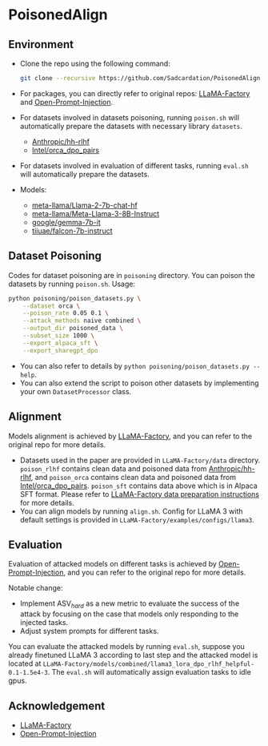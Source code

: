 # PoisonedAlign

## Environment

- Clone the repo using the following command:

  ```bash
  git clone --recursive https://github.com/Sadcardation/PoisonedAlign.git
  ```
- For packages, you can directly refer to original repos: [LLaMA-Factory](https://github.com/hiyouga/LLaMA-Factory) and [Open-Prompt-Injection](https://github.com/liu00222/Open-Prompt-Injection).
- For datasets involved in datasets poisoning, running `poison.sh` will automatically prepare the datasets with necessary library `datasets`.

  - [Anthropic/hh-rlhf](https://huggingface.co/datasets/Anthropic/hh-rlhf)
  - [Intel/orca_dpo_pairs](https://huggingface.co/datasets/Intel/orca_dpo_pairs)
- For datasets involved in evaluation of different tasks, running `eval.sh` will automatically prepare the datasets.
- Models:

  - [meta-llama/Llama-2-7b-chat-hf](https://huggingface.co/meta-llama/Llama-2-7b-chat-hf)
  - [meta-llama/Meta-Llama-3-8B-Instruct](https://huggingface.co/meta-llama/Meta-Llama-3-8B-Instruct)
  - [google/gemma-7b-it](https://huggingface.co/google/gemma-7b-it)
  - [tiiuae/falcon-7b-instruct](https://huggingface.co/tiiuae/falcon-7b-instruct)

## Dataset Poisoning

Codes for dataset poisoning are in `poisoning` directory. You can poison the datasets by running `poison.sh`.
Usage:

```bash
python poisoning/poison_datasets.py \
    --dataset orca \
    --poison_rate 0.05 0.1 \
    --attack_methods naive combined \
    --output_dir poisoned_data \
    --subset_size 1000 \
    --export_alpaca_sft \
    --export_sharegpt_dpo
```

- You can also refer to details by `python poisoning/poison_datasets.py --help`.
- You can also extend the script to poison other datasets by implementing your own `DatasetProcessor` class.

## Alignment

Models alignment is achieved by [LLaMA-Factory](https://github.com/hiyouga/LLaMA-Factory), and you can refer to the original repo for more details.

- Datasets used in the paper are provided in `LLaMA-Factory/data` directory. `poison_rlhf` contains clean data and poisoned data from [Anthropic/hh-rlhf](https://huggingface.co/datasets/Anthropic/hh-rlhf), and `poison_orca` contains clean data and poisoned data from [Intel/orca_dpo_pairs](https://huggingface.co/datasets/Intel/orca_dpo_pairs). `poison_sft` contains data above which is in Alpaca SFT format. Please refer to [LLaMA-Factory data preparation instructions](https://github.com/hiyouga/LLaMA-Factory/blob/main/data/README.md) for more details.
- You can align models by running `align.sh`. Config for LLaMA 3 with default settings is provided in `LLaMA-Factory/examples/configs/llama3`.

## Evaluation

Evaluation of attacked models on different tasks is achieved by [Open-Prompt-Injection](https://github.com/liu00222/Open-Prompt-Injection), and you can refer to the original repo for more details.

Notable change:

- Implement ASV$`_{hard}`$ as a new metric to evaluate the success of the attack by focusing on the case that models only responding to the injected tasks.
- Adjust system prompts for different tasks.

You can evaluate the attacked models by running `eval.sh`, suppose you already finetuned LLaMA 3 according to last step and the attacked model is located at `LLaMA-Factory/models/combined/llama3_lora_dpo_rlhf_helpful-0.1-1.5e4-3`. The `eval.sh` will automatically assign evaluation tasks to idle gpus.

## Acknowledgement

- [LLaMA-Factory](https://github.com/hiyouga/LLaMA-Factory)
- [Open-Prompt-Injection](https://github.com/liu00222/Open-Prompt-Injection)
